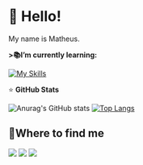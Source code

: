# 👋 Hello!
 My name is Matheus.

 **>📚I’m currently learning:**

[![My Skills](https://skillicons.dev/icons?i=java)](https://skillicons.dev)

⭐ **GitHub Stats**

![Anurag's GitHub stats](https://github-readme-stats.vercel.app/api?username=nononozero&show_icons=true&theme=dark)
[![Top Langs](https://github-readme-stats.vercel.app/api/top-langs/?username=nononozero)](https://github.com/nononozero/github-readme-stats)

## **🔎Where to find me**

<div>
<a href="https://instagram.com/seu-usuário-instagram-aqui" target="_blank"><img loading="lazy" src="https://img.shields.io/badge/-Instagram-%23E4405F?style=for-the-badge&logo=instagram&logoColor=white" target="_blank"></a>
<a href = "mailto:contato@seu-usuário-aqui"><img loading="lazy" src="https://img.shields.io/badge/Gmail-D14836?style=for-the-badge&logo=gmail&logoColor=white" target="_blank"></a>
<a href="https://www.linkedin.com/in/seu-usuário-linkedln-aqui" target="_blank"><img loading="lazy" src="https://img.shields.io/badge/-LinkedIn-%230077B5?style=for-the-badge&logo=linkedin&logoColor=white" target="_blank"></a>   


<!--
**nononozero/nononozero** is a ✨ _special_ ✨ repository because its `README.md` (this file) appears on your GitHub profile.
Here are some ideas to get you started:

- 🔭 I’m currently working on ...
- 🌱 I’m currently learning ...
- 👯 I’m looking to collaborate on ...
- 🤔 I’m looking for help with ...
- 💬 Ask me about ...
- 📫 How to reach me: ...
- 😄 Pronouns: ...
- ⚡ Fun fact: ...
-->
